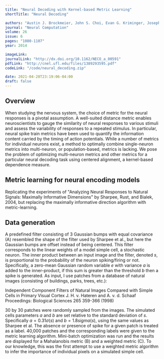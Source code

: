 ```yaml
---
title: "Neural Decoding with Kernel-based Metric Learning"
shortTitle: "Neural Decoding"

authors: "Austin J. Brockmeier, John S. Choi, Evan G. Kriminger, Joseph T. Francis, and Jose C. Principe"
journal: "Neural Computation"
volume: 26
issue: 6
pages: "1080-1107"
year: 2014

imageLink:
journalLink: "http://dx.doi.org/10.1162/NECO_a_00591"
pdfLink: "http://cnel.ufl.edu/files/1389293595.pdf"
codeLink: "/code/neural_decoding.zip"

date: 2021-04-28T23:19:06-04:00
draft: false
---
```


## Overview

When studying the nervous system, the choice of metric for the neural responses is a pivotal assumption. A well-suited distance metric enables neuroscientists to gauge the similarity of neural responses to various stimuli and assess the variability of responses to a repeated stimulus. In particular, neural spike train metrics have been used to quantify the information content carried by the timing of action potentials. While a number of metrics for individual neurons exist, a method to optimally combine single-neuron metrics into multi-neuron, or population-based, metrics is lacking. We pose the problem of optimizing multi-neuron metrics and other metrics for a particular neural decoding task using centered alignment, a kernel-based dependence measure.

## Metric learning for neural encoding models

Replicating the experiments of "Analyzing Neural Responses to Natural Signals: Maximally Informative Dimensions" by Sharpee, Rust, and Bialek, 2004, but replacing the maximally informative direction algorithm with metric-learning.

## Data generation

A predefined filter consisting of 3 Gaussian bumps with equal covariance (A) resembled the shape of the filter used by Sharpee et al., but here the Gaussian bumps are offset instead of being centered. This filter corresponds to the linear weights of a model simple cell, a stochastic neuron. The inner product between an input image and the filter, denoted $s$, is proportional to the probability of the neuron spiking/firing or not. Specifically, a zero-mean Gaussian random variable $e$ with variance $a$ is added to the inner-product, if this sum is greater than the threshold $b$ then a spike is generated. As input, I use patches from a database of natural images (consisting of buildings, parks, trees, etc.):

Independent Component Filters of Natural Images Compared with Simple Cells in Primary Visual Cortex
J. H. v. Hateren and A. v. d. Schaaf
Proceedings: Biological Sciences  265  359-366  (1998)

30 by 30 patches were randomly sampled from the images. The simulated cells parameters $a$ and $b$ are set relative to the standard deviation of $s$. Specifically $a=0.31\sigma(s)$ and $b=1.8sigma(s)$, using the same values as Sharpee et al. The absence or presence of spike for a given patch is treated as a label. 40,000 patches and the corresponding labels were given to the metric learning algorithm. Mini-batch optimization was run and the results are displayed for a Mahalanobis metric (B) and a weighted metric (C). To our knowledge, this was the first attempt to use a weighted metric algorithm to infer the importance of individual pixels on a simulated simple cell.

